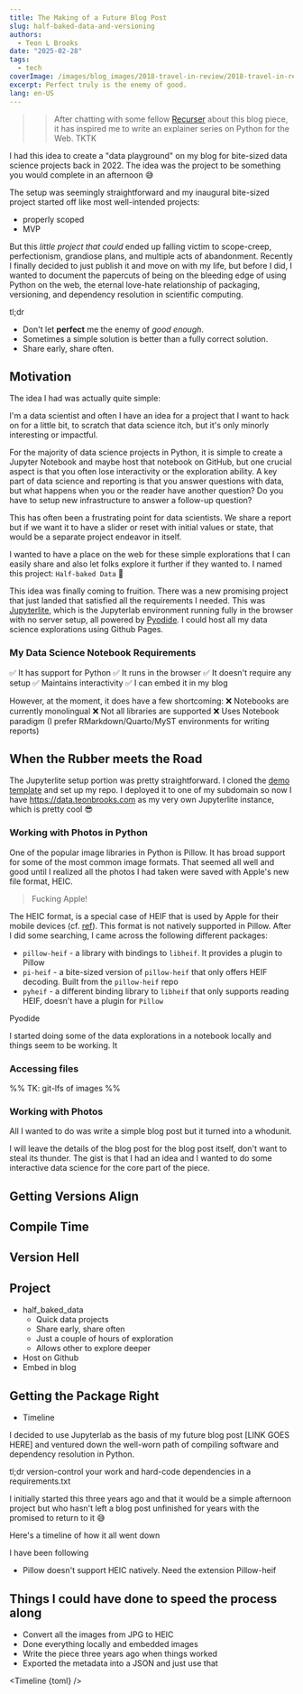 ```yaml
---
title: The Making of a Future Blog Post
slug: half-baked-data-and-versioning
authors:
  - Teon L Brooks
date: "2025-02-28"
tags:
  - tech
coverImage: /images/blog_images/2018-travel-in-review/2018-travel-in-review.png
excerpt: Perfect truly is the enemy of good.
lang: en-US
---
```

<script>
    let { toml } = $props();
    console.log(toml)
    import Timeline from '$lib/components/Timeline.svelte'
</script>

>> After chatting with some fellow [Recurser](https://recurse.com) about this blog piece, it has inspired me to write an explainer series on Python for the Web. TKTK


I had this idea to create a "data playground" on my blog for bite-sized data science projects back in 2022. The idea was the project to be something you would complete in an afternoon 😅

The setup was seemingly straightforward and my inaugural bite-sized project started off like most well-intended projects: 
- properly scoped
- MVP

But this *little project that could* ended up falling victim to scope-creep, perfectionism, grandiose plans, and multiple acts of abandonment. Recently I finally decided to just publish it and move on with my life, but before I did, I wanted to document the papercuts of being on the bleeding edge of using Python on the web, the eternal love-hate relationship of packaging, versioning, and dependency resolution in scientific computing.

tl;dr 
- Don't let **perfect** me the enemy of *good enough*. 
- Sometimes a simple solution is better than a fully correct solution.
- Share early, share often.

## Motivation

The idea I had was actually quite simple:

I'm a data scientist and often I have an idea for a project that I want to hack on for a little bit, to scratch that data science itch, but it's only minorly interesting or impactful. 

For the majority of data science projects in Python, it is simple to create a Jupyter Notebook and maybe host that notebook on GitHub, but one crucial aspect is that you often lose interactivity or the exploration ability. A key part of data science and reporting is that you answer questions with data, but what happens when you or the reader have another question? Do you have to setup new infrastructure to answer a follow-up question?

This has often been a frustrating point for data scientists. We share a report but if we want it to have a slider or reset with initial values or state, that would be a separate project endeavor in itself.

I wanted to have a place on the web for these simple explorations that I can easily share and also let folks explore it further if they wanted to. I named this project: `Half-baked Data` 🎉

This idea was finally coming to fruition. There was a new promising project that just landed that satisfied all the requirements I needed. This was [Jupyterlite](https://jupyterlite.readthedocs.io/), which is the Jupyterlab environment running fully in the browser with no server setup, all powered by [Pyodide](https://pyoidide.org). I could host all my data science explorations using Github Pages.

### My Data Science Notebook Requirements

✅ It has support for Python
✅ It runs in the browser
✅ It doesn't require any setup
✅ Maintains interactivity
✅ I can embed it in my blog

However, at the moment, it does have a few shortcoming:
❌ Notebooks are currently monolingual
❌ Not all libraries are supported
❌ Uses Notebook paradigm (I prefer RMarkdown/Quarto/MyST environments for writing reports)


## When the Rubber meets the Road

The Jupyterlite setup portion was pretty straightforward. I cloned the [demo template](https://github.com/jupyterlite/demo) and set up my repo. I deployed it to one of my subdomain so now I have https://data.teonbrooks.com as my very own Jupyterlite instance, which is pretty cool 😎

### Working with Photos in Python

One of the popular image libraries in Python is Pillow. It has broad support for some of the most common image formats. That seemed all well and good until I realized all the photos I had taken were saved with Apple's new file format, HEIC.

> Fucking Apple!

The HEIC format, is a special case of HEIF that is used by Apple for their mobile devices (cf. [ref](https://cloudinary.com/guides/image-formats/heif-vs-heic#differences)). This format is not natively supported in Pillow. After I did some searching, I came across the following different packages:
- `pillow-heif` - a library with bindings to `libheif`. It provides a plugin to Pillow
- `pi-heif` - a bite-sized version of `pillow-heif` that only offers HEIF decoding. Built from the `pillow-heif` repo
- `pyheif` - a different binding library to `libheif` that only supports reading HEIF, doesn't have a plugin for `Pillow`

Pyodide

I started doing some of the data explorations in a notebook locally and things seem to be working. It 

### Accessing files
%% TK: git-lfs of images %%

### Working with Photos


All I wanted to do was write a simple blog post but it turned into a whodunit.

I will leave the details of the blog post for the blog post itself, don't want to steal its thunder. The gist is that I had an idea and I wanted to do some interactive data science for the core part of the piece.




## Getting Versions Align

## Compile Time


## Version Hell

## Project
- half_baked_data
	- Quick data projects
	- Share early, share often
	- Just a couple of hours of exploration
	- Allows other to explore deeper
- Host on Github
- Embed in blog

## Getting the Package Right
- Timeline








I decided to use Jupyterlab as the basis of my future blog post [LINK GOES HERE] and ventured down the well-worn path of compiling software and dependency resolution in Python. 

tl;dr version-control your work and hard-code dependencies in a requirements.txt

I initially started this three years ago and that it would be a simple afternoon project but who hasn't left a blog post unfinished for years with the promised to return to it 😅

Here's a timeline of how it all went down

I have been following 

- Pillow doesn't support HEIC natively. Need the extension Pillow-heif

## Things I could have done to speed the process along
- Convert all the images from JPG to HEIC
- Done everything locally and embedded images
- Write the piece three years ago when things worked
- Exported the metadata into a JSON and just use that



<Timeline {toml} />
